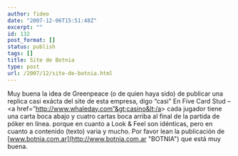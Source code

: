 ```yaml
---
author: fideo
date: "2007-12-06T15:51:48Z"
excerpt: ""
id: 132
post_format: []
status: publish
tags: []
title: Site de Botnia
type: post
url: /2007/12/site-de-botnia.html
---
```

Muy buena la idea de Greenpeace (o de quien haya sido) de publicar una replica casi exácta del site de esta empresa, digo “casi” En Five Card Stud – &lt;a href=”http://www.whaleday.com”&gt;casino&lt;/a&gt; cada jugador tiene una carta boca abajo y cuatro cartas boca arriba al final de la partida de póker en línea. porque en cuanto a Look &amp; Feel son idénticas, pero en cuanto a contenido (texto) varia y mucho. Por favor lean la publicación de [www.botnia.com.ar](http://www.botnia.com.ar "BOTNIA") que está muy buena.
